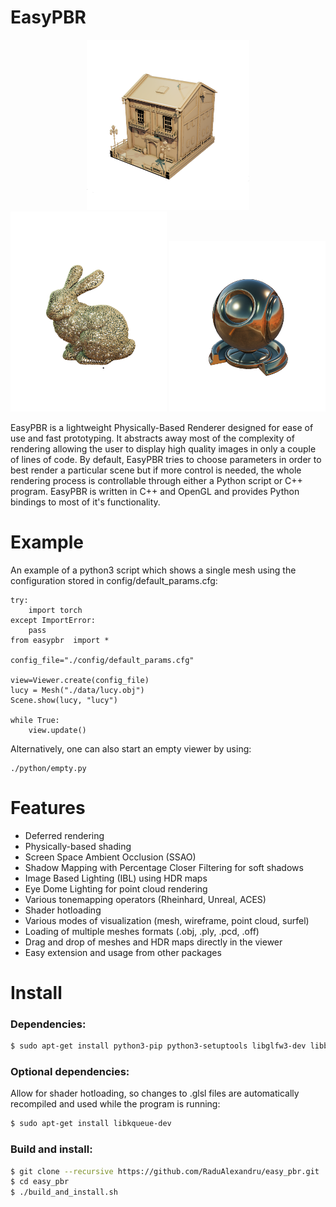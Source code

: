# EasyPBR

<p align="middle">
  <!-- <img src="imgs/anatomy_crop_2.png" width="250" /> -->
  <img src="imgs/house_crop_2.png" width="260" />
  <!-- <figcaption> Your text </figcaption> -->
  <!-- <img src="imgs/buburuza_crop_2.png" width="250" />  -->
  <!-- <img src="imgs/lucy_pc_crop.png" width="210" />  -->
  <img src="imgs/bunny_pc_10_crop.png" width="250" /> 
  <!-- <figcaption> Your text </figcaption> -->
  <!-- <img src="imgs/house_crop_2.png" width="250" /> -->
  <img src="imgs/shader_ball_crop.png" width="250" />
</p>

EasyPBR is a lightweight Physically-Based Renderer designed for ease of use and fast prototyping. It abstracts away most of the complexity of rendering allowing the user to display high quality images in only a couple of lines of code. By default, EasyPBR tries to choose parameters in order to best render a particular scene but if more control is needed, the whole rendering process is controllable through either a Python script or C++ program. EasyPBR is written in C++ and OpenGL and provides Python bindings to most of it's functionality.

<!-- ![Image description](imgs/stadium.png) | ![Image description](imgs/mnt_valley_dirt.png) -->



# Example

An example of a python3 script which shows a single mesh using the configuration stored in config/default_params.cfg:

    try:
        import torch
    except ImportError:
        pass
    from easypbr  import *

    config_file="./config/default_params.cfg"

    view=Viewer.create(config_file) 
    lucy = Mesh("./data/lucy.obj")
    Scene.show(lucy, "lucy")

    while True:
        view.update()

Alternatively, one can also start an empty viewer by using:

    ./python/empty.py



# Features
- Deferred rendering 
- Physically-based shading
- Screen Space Ambient Occlusion (SSAO)
- Shadow Mapping with Percentage Closer Filtering for soft shadows
- Image Based Lighting (IBL) using HDR maps
- Eye Dome Lighting for point cloud rendering
- Various tonemapping operators (Rheinhard, Unreal, ACES)
- Shader hotloading 
- Various modes of visualization (mesh, wireframe, point cloud, surfel)
- Loading of multiple meshes formats (.obj, .ply, .pcd, .off)
- Drag and drop of meshes and HDR maps directly in the viewer
- Easy extension and usage from other packages

# Install 
### Dependencies:
```sh
$ sudo apt-get install python3-pip python3-setuptools libglfw3-dev libboost-dev libeigen3-dev libpcl-dev libopencv-dev
```
### Optional dependencies: 
Allow for shader hotloading, so changes to .glsl files are automatically recompiled and used while the program is running:
```sh   
$ sudo apt-get install libkqueue-dev
```

### Build and install: 
```sh
$ git clone --recursive https://github.com/RaduAlexandru/easy_pbr.git
$ cd easy_pbr
$ ./build_and_install.sh
```


